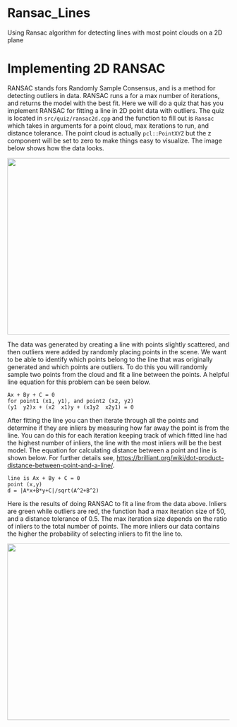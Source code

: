 # Ransac_Lines
Using Ransac algorithm for detecting lines with most point clouds on a 2D plane
# Implementing 2D RANSAC

RANSAC stands fors Randomly Sample Consensus, and is a method for detecting outliers in data. RANSAC runs a for a max number of iterations, and returns the model with the best fit. Here we will do a quiz that has you implement RANSAC for fitting a line in 2D point data with outliers. The quiz is located in `src/quiz/ransac2d.cpp` and the function to fill out is `Ransac` which takes in arguments for a point cloud, max iterations to run, and distance tolerance. The point cloud is actually `pcl::PointXYZ` but the z component will be set to zero to make things easy to visualize. The image below shows how the data looks.

<img src="https://github.com/AnkushKansal/Ransac_Lines/blob/master/RansacLines_Output.PNG" width="700" height="400" />

The data was generated by creating a line with points slightly scattered, and then outliers were added by randomly placing points in the scene. We want to be able to identify which points belong to the line that was originally generated and which points are outliers. To do this you will randomly sample two points from the cloud and fit a line between the points. A helpful line equation for this problem can be seen below.

```
Ax + By + C = 0
for point1 (x1, y1), and point2 (x2, y2)
(y1  y2)x + (x2  x1)y + (x1y2  x2y1) = 0
```

After fitting the line you can then iterate through all the points and determine if they are inliers by measuring how far away the point is from the line. You can do this for each iteration keeping track of which fitted line had the highest number of inliers, the line with the most inliers will be the best model. The equation for calculating distance between a point and line is shown below. For further details see, https://brilliant.org/wiki/dot-product-distance-between-point-and-a-line/. 

```
line is Ax + By + C = 0
point (x,y)
d = |A*x+B*y+C|/sqrt(A^2+B^2)
```

Here is the results of doing RANSAC to fit a line from the data above. Inliers are green while outliers are red, the function had a max iteration size of 50, and a distance tolerance of 0.5. The max iteration size depends on the ratio of inliers to the total number of points. The more inliers our data contains the higher the probability of selecting inliers to fit the line to.

<img src="https://github.com/AnkushKansal/Ransac_Lines/blob/master/RansacLines_Output.PNG" width="700" height="400" />



